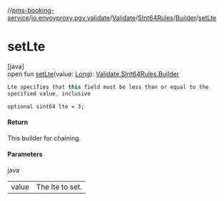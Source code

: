 //[pms-booking-service](../../../../../index.md)/[io.envoyproxy.pgv.validate](../../../index.md)/[Validate](../../index.md)/[SInt64Rules](../index.md)/[Builder](index.md)/[setLte](set-lte.md)

# setLte

[java]\
open fun [setLte](set-lte.md)(value: [Long](https://kotlinlang.org/api/core/kotlin-stdlib/kotlin/-long/index.html)): [Validate.SInt64Rules.Builder](index.md)

```kotlin
Lte specifies that this field must be less than or equal to the
specified value, inclusive

```
`optional sint64 lte = 3;`

#### Return

This builder for chaining.

#### Parameters

java

| | |
|---|---|
| value | The lte to set. |